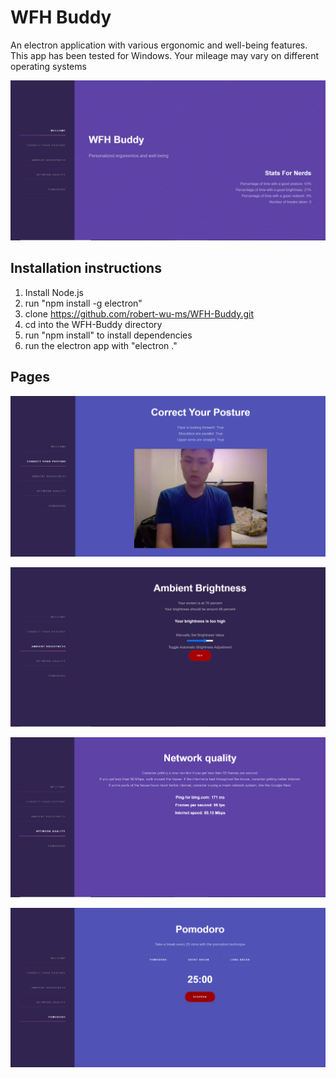 # WFH Buddy
An electron application with various ergonomic and well-being features. This app has been tested for Windows. Your mileage may vary on different operating systems

![Welcome!](assets/images/Welcome.PNG)

## Installation instructions
1. Install Node.js
2. run "npm install -g electron"
3. clone https://github.com/robert-wu-ms/WFH-Buddy.git
4. cd into the WFH-Buddy directory
5. run "npm install" to install dependencies
6. run the electron app with "electron ."

## Pages

![Posture](assets/images/Posture.PNG)

![Brightness](assets/images/Brightness.PNG)

![Network](assets/images/Network.PNG)

![Pomodoro](assets/images/Pomodoro.PNG)
